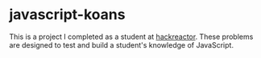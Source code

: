 # javascript-koans
This is a project I completed as a student at [hackreactor](http://hackreactor.com). These problems are designed to test and build a student's knowledge of JavaScript.
